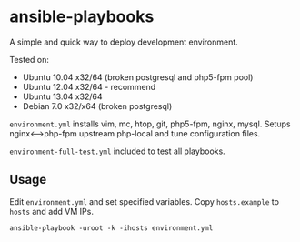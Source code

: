 ansible-playbooks
=================

A simple and quick way to deploy development environment.

Tested on:
 - Ubuntu 10.04 x32/64 (broken postgresql and php5-fpm pool)
 - Ubuntu 12.04 x32/64 - recommend
 - Ubuntu 13.04 x32/64
 - Debian 7.0 x32/x64 (broken postgresql)

`environment.yml` installs vim, mc, htop, git, php5-fpm, nginx, mysql.
Setups nginx<-->php-fpm upstream php-local and tune configuration files.

`environment-full-test.yml` included to test all playbooks.

## Usage

Edit `environment.yml` and set specified variables. Copy `hosts.example` to `hosts` and add VM IPs.
````
ansible-playbook -uroot -k -ihosts environment.yml
````